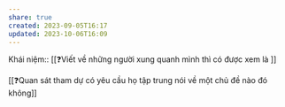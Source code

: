 ```yaml
---
share: true
created: 2023-09-05T16:17
updated: 2023-10-06T16:09
---
```

Khái niệm:: 
[[❓Viết về những người xung quanh mình thì có được xem là ]] 

[[❓Quan sát tham dự có yêu cầu họ tập trung nói về một chủ đề nào đó không]] 
